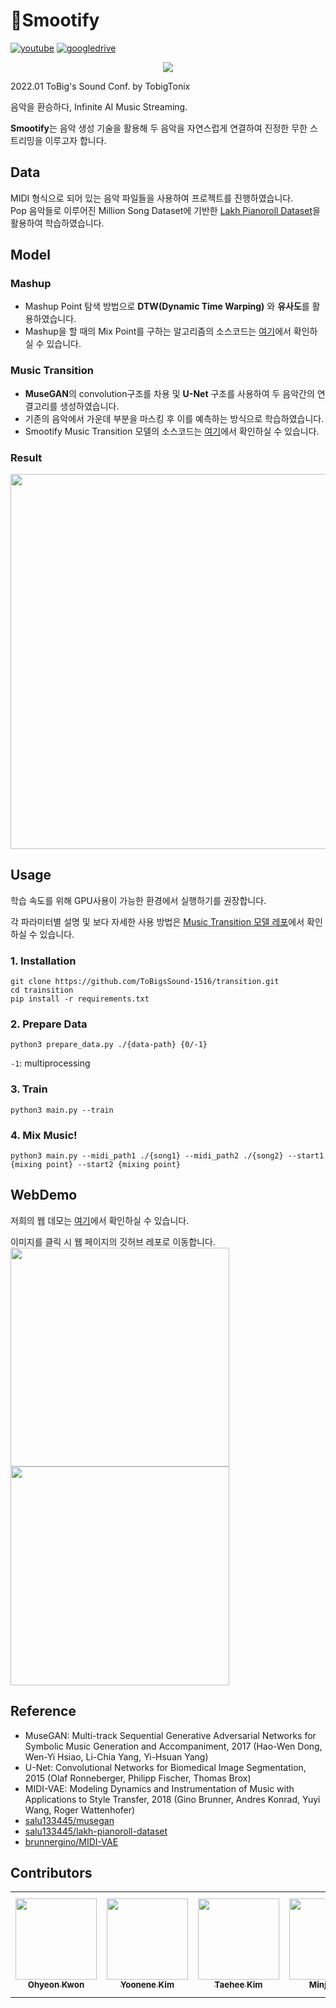# 🎼Smootify

[![youtube](https://img.shields.io/badge/Youtube-Link-red)]()
[![googledrive](https://img.shields.io/badge/report-Link-lightgrey)]()
<br>

<p align="center"><img src="https://user-images.githubusercontent.com/63901494/149273959-bb879fd6-fe99-4a87-be93-6d774b27a026.png"></p>

2022.01 ToBig's Sound Conf. by TobigTonix<br>

음악을 환승하다, Infinite AI Music Streaming.

**Smootify**는 음악 생성 기술을 활용해 두 음악을 자연스럽게 연결하여 진정한 무한 스트리밍을 이루고자 합니다. 

## Data
MIDI 형식으로 되어 있는 음악 파일들을 사용하여 프로젝트를 진행하였습니다.<br>
Pop 음악들로 이루어진 Million Song Dataset에 기반한 [Lakh Pianoroll Dataset](https://salu133445.github.io/lakh-pianoroll-dataset/)을 활용하여 학습하였습니다.<br>

## Model
### Mashup
* Mashup Point 탐색 방법으로 **DTW(Dynamic Time Warping)** 와 **유사도**를 활용하였습니다.
* Mashup을 할 때의 Mix Point를 구하는 알고리즘의 소스코드는 [여기](https://github.com/ToBigsSound-1516/MidiMashupper)에서 확인하실 수 있습니다. 

### Music Transition
* **MuseGAN**의 convolution구조를 차용 및 **U-Net** 구조를 사용하여 두 음악간의 연결고리를 생성하였습니다.
* 기존의 음악에서 가운데 부분을 마스킹 후 이를 예측하는 방식으로 학습하였습니다.<br>
* Smootify Music Transition 모델의 소스코드는 [여기](https://github.com/ToBigsSound-1516/transition)에서 확인하실 수 있습니다.

### Result
<img src="https://user-images.githubusercontent.com/63901494/149379001-f77bf906-e04c-4180-b2e8-6c43a43fa509.png" width="600"> 

## Usage
학습 속도를 위해 GPU사용이 가능한 환경에서 실행하기를 권장합니다.<br>

각 파라미터별 설명 및 보다 자세한 사용 방법은 [Music Transition 모델 레포](https://github.com/ToBigsSound-1516/transition)에서 확인하실 수 있습니다. 

### 1. Installation
```
git clone https://github.com/ToBigsSound-1516/transition.git
cd trainsition
pip install -r requirements.txt
```
### 2. Prepare Data
```
python3 prepare_data.py ./{data-path} {0/-1} 
```
`-1`: multiprocessing
### 3. Train
```
python3 main.py --train
```
### 4. Mix Music!
```
python3 main.py --midi_path1 ./{song1} --midi_path2 ./{song2} --start1 {mixing point} --start2 {mixing point}
```

## WebDemo
저희의 웹 데모는 [여기](https://smootify-tobigs1516.netlify.app/)에서 확인하실 수 있습니다. <br>

이미지를 클릭 시 웹 페이지의 깃허브 레포로 이동합니다. <br>
<a href="https://github.com/ToBigsSound-1516/WebDemo"><img src="https://user-images.githubusercontent.com/63901494/149433773-3e69dbc7-265a-4027-b579-43e25fdc7ed6.png" width="350"> <img src="https://user-images.githubusercontent.com/63901494/149433813-9d349dc8-1445-45f3-947c-87e59cb1bfb6.png" width="350"></a><br>

## Reference
* MuseGAN: Multi-track Sequential Generative Adversarial Networks for Symbolic Music Generation and Accompaniment, 2017 (Hao-Wen Dong, Wen-Yi Hsiao, Li-Chia Yang, Yi-Hsuan Yang) 
* U-Net: Convolutional Networks for Biomedical Image Segmentation, 2015 (Olaf Ronneberger, Philipp Fischer, Thomas Brox)
* MIDI-VAE: Modeling Dynamics and Instrumentation of Music with Applications to Style Transfer, 2018 (Gino Brunner, Andres Konrad, Yuyi Wang, Roger Wattenhofer)
* [salu133445/musegan](https://github.com/salu133445/musegan)
* [salu133445/lakh-pianoroll-dataset](https://github.com/salu133445/lakh-pianoroll-dataset)
* [brunnergino/MIDI-VAE](https://github.com/brunnergino/MIDI-VAE)

## Contributors
<table>
  <tr>
    <td align="center"><a href="https://github.com/5hyeonkwon"><img src="https://user-images.githubusercontent.com/63901494/148694025-1617015b-4058-4036-9c55-2a1767466da5.png" width="130" height="130"><br /><sub><b>Ohyeon Kwon</b></sub></td>
    <td align="center"><a href="https://github.com/yoonene"><img src="https://user-images.githubusercontent.com/63901494/148693974-02500e9b-05e1-4c10-850b-d4d125c4900a.png" width="130" height="130"><br /><sub><b>Yoonene Kim</b></sub></td>
    <td align="center"><a href="https://github.com/Taehee-K"><img src="https://user-images.githubusercontent.com/68283760/125950085-509a9fe9-4dac-48dc-a8a2-ded2a4bd9f63.jpg" width="130" height="130"><br /><sub><b>Taehee Kim</b></sub></td>
    <td align="center"><a href="https://github.com/YMGYM"><img src="https://user-images.githubusercontent.com/63901494/148694078-be5e530b-3afa-4b7f-b787-d5e129fc7d9c.png" width="130" height="130"><br /><sub><b>Minjun An</b></sub></td>
    <td align="center"><a href="https://github.com/hbjk0305"><img src="https://user-images.githubusercontent.com/68283760/125949229-81d9fad7-aba3-4754-af14-342ca9e22d7e.jpg"
 width="130" height="130"><br /><sub><b>JinKyoung Hwangbo</b></sub></td>
  </tr>
</table>
